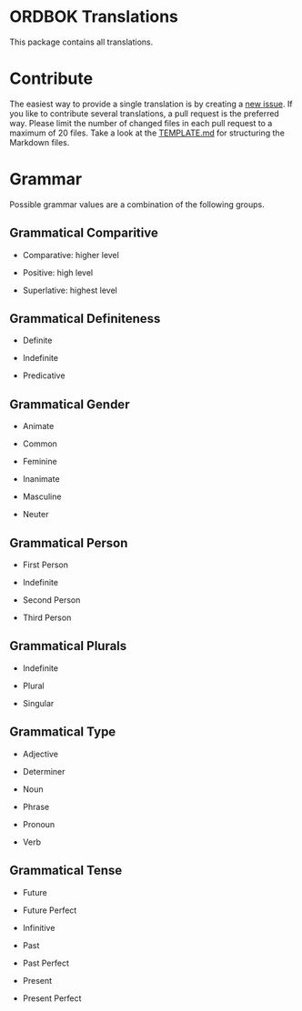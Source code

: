 ORDBOK Translations
===================

This package contains all translations.





Contribute
==========

The easiest way to provide a single translation is by creating a
[new issue](https://github.com/ordbok/translations/issues/new/choose). If you
like to contribute several translations, a pull request is the preferred way.
Please limit the number of changed files in each pull request to a maximum of
20 files. Take a look at the [TEMPLATE.md](TEMPLATE.md) for structuring the
Markdown files.





Grammar
=======

Possible grammar values are a combination of the following groups.



Grammatical Comparitive
-----------------------

- Comparative: higher level

- Positive: high level

- Superlative: highest level



Grammatical Definiteness
------------------------

- Definite

- Indefinite

- Predicative



Grammatical Gender
------------------

- Animate

- Common

- Feminine

- Inanimate

- Masculine

- Neuter



Grammatical Person
------------------

- First Person

- Indefinite

- Second Person

- Third Person



Grammatical Plurals
-------------------

- Indefinite

- Plural

- Singular



Grammatical Type
----------------

- Adjective

- Determiner

- Noun

- Phrase

- Pronoun

- Verb



Grammatical Tense
-----------------

- Future

- Future Perfect

- Infinitive

- Past

- Past Perfect

- Present

- Present Perfect
